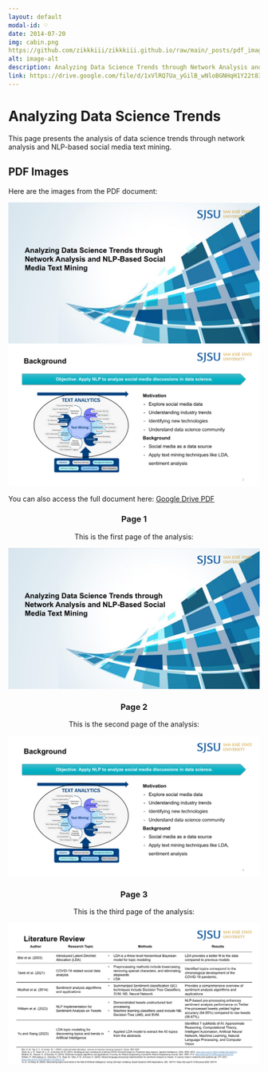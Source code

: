 ```yaml
---
layout: default
modal-id: ♡
date: 2014-07-20
img: cabin.png
https://github.com/zikkkiii/zikkkiii.github.io/raw/main/_posts/pdf_images/output_page_1.png
alt: image-alt
description: Analyzing Data Science Trends through Network Analysis and NLP-Based Social Media Text Mining
link: https://drive.google.com/file/d/1xVlRQ7Ua_yGilB_wNloBGNHqH1Y22t83/view?usp=sharing
---
```


# Analyzing Data Science Trends

This page presents the analysis of data science trends through network analysis and NLP-based social media text mining.

## PDF Images

Here are the images from the PDF document:

![Page 1](https://github.com/zikkkiii/zikkkiii.github.io/raw/main/_posts/pdf_images/output_page_1.png)
![Page 2](https://github.com/zikkkiii/zikkkiii.github.io/raw/main/_posts/pdf_images/output_page_2.png)

You can also access the full document here: [Google Drive PDF](https://drive.google.com/file/d/1xVlRQ7Ua_yGilB_wNloBGNHqH1Y22t83/view?usp=sharing)

<div style="text-align: center;">
  <h3>Page 1</h3>
  <p>This is the first page of the analysis:</p>
  <img src="pdf_images/output_page_1.png" alt="Page 1" class="img-responsive">
</div>

<div style="text-align: center;">
  <h3>Page 2</h3>
  <p>This is the second page of the analysis:</p>
  <img src="pdf_images/output_page_2.png" alt="Page 2" class="img-responsive">
</div>

<div style="text-align: center;">
  <h3>Page 3</h3>
  <p>This is the third page of the analysis:</p>
  <img src="pdf_images/output_page_3.png" alt="Page 3" class="img-responsive">
</div>


